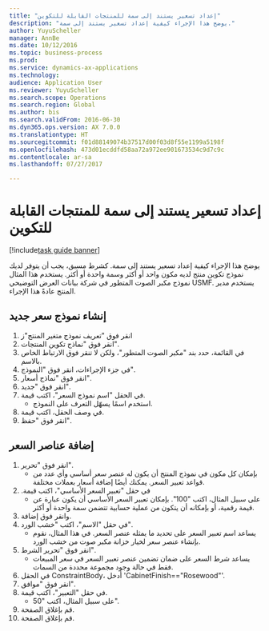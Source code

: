 ```yaml
--- 
title: "إعداد تسعير يستند إلى سمة للمنتجات القابلة للتكوين"
description: "يوضح هذا الإجراء كيفية إعداد تسعير يستند إلى سمة."
author: YuyuScheller
manager: AnnBe
ms.date: 10/12/2016
ms.topic: business-process
ms.prod: 
ms.service: dynamics-ax-applications
ms.technology: 
audience: Application User
ms.reviewer: YuyuScheller
ms.search.scope: Operations
ms.search.region: Global
ms.author: bis
ms.search.validFrom: 2016-06-30
ms.dyn365.ops.version: AX 7.0.0
ms.translationtype: HT
ms.sourcegitcommit: f01d88149074b37517d00f03d8f55e1199a5198f
ms.openlocfilehash: 473d01ecddfd58aa72a972ee901673534c9d7c9c
ms.contentlocale: ar-sa
ms.lasthandoff: 07/27/2017

---
```

# <a name="set-up-attribute-based-pricing-for-configurable-products"></a>إعداد تسعير يستند إلى سمة للمنتجات القابلة للتكوين

[!include[task guide banner](../../includes/task-guide-banner.md)]

يوضح هذا الإجراء كيفية إعداد تسعير يستند إلى سمة. كشرط مسبق، يجب أن يتوفر لديك نموذج تكوين منتج لديه مكون واحد أو أكثر وسمة واحدة أو أكثر. يستخدم هذا المثال نموذج مكبر الصوت المتطور في شركة بيانات العرض التوضيحي USMF. يستخدم مدير المنتج عادةً هذا الإجراء.


## <a name="create-a-new-price-model"></a>إنشاء نموذج سعر جديد
1. انقر فوق "تعريف نموذج متغير المنتج"ز
2. انقر فوق "نماذج تكوين المنتجات".
3. في القائمة، حدد بند "مكبر الصوت المتطور"، ولكن لا تنقر فوق الارتباط الخاص بالاسم.
4. في جزء الإجراءات، انقر فوق "النموذج".
5. انقر فوق "نماذج أسعار".
6. انقر فوق "جديد".
7. في الحقل "اسم نموذج السعر"، اكتب قيمة.
    * استخدم اسمًا يسهّل التعرف على النموذج.  
8. في وصف الحقل، اكتب قيمة.
9. انقر فوق "حفظ".

## <a name="add-price-elements"></a>إضافة عناصر السعر
1. انقر فوق "تحرير".
    * بإمكان كل مكون في نموذج المنتج أن يكون له عنصر سعر أساسي وأي عدد من قواعد تعبير السعر. يمكنك أيضًا إضافة أسعار بعملات مختلفة.  
2. في حقل "‏‫تعبير السعر الأساسي"، اكتب قيمة.
    * على سبيل المثال، اكتب "100".   بإمكان تعبير السعر الأساسي أن يكون عبارة عن قيمة رقمية، أو بإمكانه أن يتكون من عملية حسابية تتضمن سمة واحدة أو أكثر.  
3. وانقر فوق إضافة.
4. في حقل "الاسم"، اكتب "خشب الورد".
    * يساعد اسم تعبير السعر على تحديد ما يمثله عنصر السعر. في هذا المثال، نقوم بإنشاء عنصر سعر لخيار خزانة مكبر صوت من خشب الورد.  
5. انقر فوق "تحرير الشرط".
    * يساعد شرط السعر على ضمان تضمين عنصر تعبير السعر في سعر المبيعات فقط في حالة وجود مجموعة محددة من السمات.  
6. في الحقل ConstraintBody، أدخل 'CabinetFinish=="Rosewood"'.
7. انقر فوق "موافق".
8. في حقل "التعبير"، اكتب قيمة.
    * على سبيل المثال، اكتب "50".  
9. قم بإغلاق الصفحة.
10. قم بإغلاق الصفحة.


